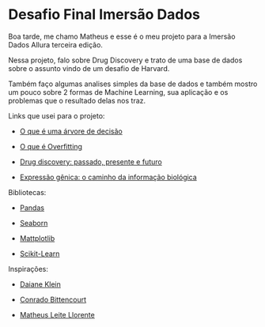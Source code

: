 # Desafio Final Imersão Dados

Boa tarde, me chamo Matheus e esse é o meu projeto para a Imersão Dados Allura terceira edição.

Nessa projeto, falo sobre Drug Discovery e trato de uma base de dados sobre o assunto vindo de um desafio de Harvard.

Também faço algumas analises simples da base de dados e também mostro um pouco sobre 2 formas de Machine Learning, sua aplicação e os problemas que o resultado delas nos traz.

Links que usei para o projeto:
 - [O que é uma árvore de decisão](https://www.lucidchart.com/pages/pt/o-que-e-arvore-de-decisao)

 - [O que é Overfitting](https://en.wikipedia.org/wiki/Overfitting)

 - [Drug discovery: passado, presente e futuro](https://docs.google.com/document/d/10EhrQBChlyYIcff3to7PrCQi5HcNk2r-zd2ZCKPtcz8/edit)

 - [Expressão gênica: o caminho da informação biológica](https://drive.google.com/file/d/1VNP08ffCiGD8cqaBkdHATWSX8Yxfm3dj/view)

Bibliotecas:
 - [Pandas](https://pandas.pydata.org/)

 - [Seaborn](https://seaborn.pydata.org/)

 - [Mattplotlib](https://matplotlib.org/)

 - [Scikit-Learn](https://scikit-learn.org/stable/)

Inspirações:
- [Daiane Klein](https://colab.research.google.com/drive/1EwueEMQC_vLXf_oxN3w60itrvsHjrw8B?usp=sharing)

- [Conrado Bittencourt](https://colab.research.google.com/drive/1QCRMnF-9cFRuOO_PrWpzj-UAclQuIomB?usp=sharing)

- [Matheus Leite Llorente](https://colab.research.google.com/drive/1eca1wG-pkGT0IiPv4-vcpjur3tJjj-6e?usp=sharing)
